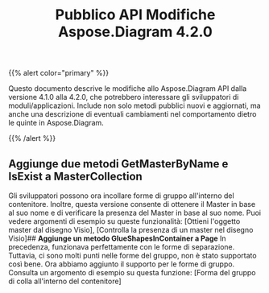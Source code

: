 ﻿---
title: Pubblico API Modifiche Aspose.Diagram 4.2.0
type: docs
weight: 30
url: /it/net/public-api-changes-in-aspose-diagram-4-2-0/
---
{{% alert color="primary" %}} 

Questo documento descrive le modifiche allo Aspose.Diagram API dalla versione 4.1.0 alla 4.2.0, che potrebbero interessare gli sviluppatori di moduli/applicazioni. Include non solo metodi pubblici nuovi e aggiornati, ma anche una descrizione di eventuali cambiamenti nel comportamento dietro le quinte in Aspose.Diagram.

{{% /alert %}} 
## **Aggiunge due metodi GetMasterByName e IsExist a MasterCollection**
Gli sviluppatori possono ora incollare forme di gruppo all'interno del contenitore. Inoltre, questa versione consente di ottenere il Master in base al suo nome e di verificare la presenza del Master in base al suo nome. Puoi vedere argomenti di esempio su queste funzionalità: [Ottieni l'oggetto master dal disegno Visio], [Controlla la presenza di un master nel disegno Visio]## **Aggiunge un metodo GlueShapesInContainer a Page**
In precedenza, funzionava perfettamente con le forme di separazione. Tuttavia, ci sono molti punti nelle forme del gruppo, non è stato supportato così bene. Ora abbiamo aggiunto il supporto per le forme di gruppo. Consulta un argomento di esempio su questa funzione: [Forma del gruppo di colla all'interno del contenitore]